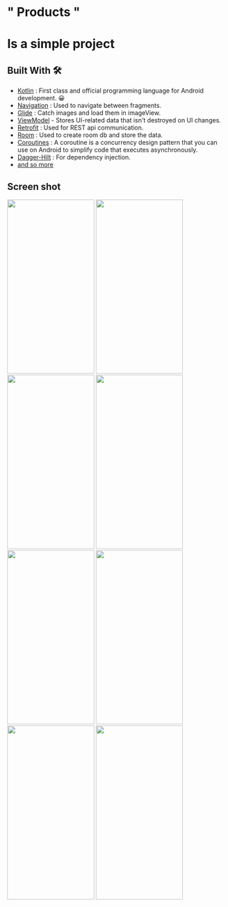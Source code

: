 # " Products "
# Is a simple project

## Built With 🛠

- [Kotlin](https://kotlinlang.org/) : First class and official programming language for Android development. 😀
- [Navigation](https://developer.android.com/guide/navigation/navigation-getting-started) : Used to navigate between fragments.
- [Glide](https://github.com/bumptech/glide) : Catch images and load them in imageView.
- [ViewModel](https://developer.android.com/topic/libraries/architecture/viewmodel) - Stores UI-related data that isn't destroyed on UI changes.
- [Retrofit](https://github.com/square/retrofit) : Used for REST api communication.
- [Room](https://developer.android.com/topic/libraries/architecture/room) : Used to create room db and store the data.
- [Coroutines](https://github.com/Kotlin/kotlinx.coroutines) : A coroutine is a concurrency design pattern that you can use on Android to simplify code that executes asynchronously.
- [Dagger-Hilt](https://developer.android.com/training/dependency-injection/hilt-android) : For dependency injection.
- [and so more](https://www.google.com/search?client=firefox-b-d&q=more)



## Screen shot

<img src = "https://user-images.githubusercontent.com/53982895/206470457-3b2cd5de-c154-4ff4-bd0f-9aab3f45850d.png" width = "200" height = "400">  <img src = "https://user-images.githubusercontent.com/53982895/206470153-f06a399f-6d12-4d7d-b8e1-b5d4017c3ed5.png" width = "200" height = "400">
<img src = "https://user-images.githubusercontent.com/53982895/206474082-bddb284b-1a76-477d-84da-fa2416d2ee89.png" width = "200" height = "400">  <img src = "https://user-images.githubusercontent.com/53982895/206476048-ef8de634-4e71-4839-91ec-db95a2e88015.png" width = "200" height = "400">
<img src = "https://user-images.githubusercontent.com/53982895/206907352-00ec4400-bef4-40e8-a0c3-77d62a6c72ad.png" width = "200" height = "400">  <img src = "https://user-images.githubusercontent.com/53982895/206907360-30e8a4bb-e179-4cd5-acac-27b7f800bb4f.png" width = "200" height = "400">
<img src = "https://user-images.githubusercontent.com/53982895/206475161-ace654b2-e720-4526-b298-7dfaa9fc7e4a.png" width = "200" height = "400">  <img src = "https://user-images.githubusercontent.com/53982895/206477233-2a446b5d-01e2-4375-a6a4-3ba83308a369.png" width = "200" height = "400">
